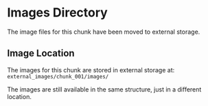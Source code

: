 # Images Directory

The image files for this chunk have been moved to external storage.

## Image Location
The images for this chunk are stored in external storage at:
`external_images/chunk_001/images/`

The images are still available in the same structure, just in a different location.

